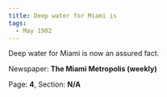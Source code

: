 ```yaml
---  
title: Deep water for Miami is  
tags:  
  - May 1902  
---  
```

  
Deep water for Miami is now an assured fact.  
  
Newspaper: **The Miami Metropolis (weekly)**  
  
Page: **4**, Section: **N/A** 
